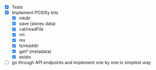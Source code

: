 
- [x] Tests
- [x] Implement POSIXy bits
  - [x] mkdir
  - [x] save (stores data)
  - [x] cat/readFile
  - [x] rm
  - [x] mv
  - [x] ls/readdir
  - [x] get? (metadata)
  - [x] exists
- [ ] go through API endpoints and implement one by one in simplest way
